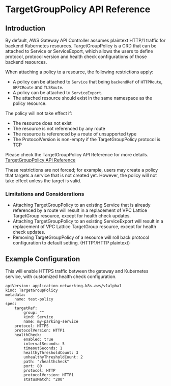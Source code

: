 # TargetGroupPolicy API Reference

## Introduction

By default, AWS Gateway API Controller assumes plaintext HTTP/1 traffic for backend Kubernetes resources.
TargetGroupPolicy is a CRD that can be attached to Service or ServiceExport, which allows the users to define protocol, protocol version and
health check configurations of those backend resources.

When attaching a policy to a resource, the following restrictions apply:

- A policy can be attached to `Service` that being `backendRef` of `HTTPRoute`, `GRPCRoute` and `TLSRoute`.
- A policy can be attached to `ServiceExport`.
- The attached resource should exist in the same namespace as the policy resource.

The policy will not take effect if:
- The resource does not exist
- The resource is not referenced by any route
- The resource is referenced by a route of unsupported type
- The ProtocolVersion is non-empty if the TargetGroupPolicy protocol is TCP

Please check the TargetGroupPolicy API Reference for more details. [TargetGroupPolicy API Reference](../api-reference.md#application-networking.k8s.aws/v1alpha1.TargetGroupPolicy)


These restrictions are not forced; for example, users may create a policy that targets a service that is not created yet.
However, the policy will not take effect unless the target is valid.



### Limitations and Considerations

- Attaching TargetGroupPolicy to an existing Service that is already referenced by a route will result in a replacement
  of VPC Lattice TargetGroup resource, except for health check updates.
- Attaching TargetGroupPolicy to an existing ServiceExport will result in a replacement of VPC Lattice TargetGroup resource, except for health check updates.
- Removing TargetGroupPolicy of a resource will roll back protocol configuration to default setting. (HTTP1/HTTP plaintext)

## Example Configuration

This will enable HTTPS traffic between the gateway and Kubernetes service, with customized health check configuration.

```
apiVersion: application-networking.k8s.aws/v1alpha1
kind: TargetGroupPolicy
metadata:
    name: test-policy
spec:
    targetRef:
        group: ""
        kind: Service
        name: my-parking-service
    protocol: HTTPS
    protocolVersion: HTTP1
    healthCheck:
        enabled: true
        intervalSeconds: 5
        timeoutSeconds: 1
        healthyThresholdCount: 3
        unhealthyThresholdCount: 2
        path: "/healthcheck"
        port: 80
        protocol: HTTP
        protocolVersion: HTTP1
        statusMatch: "200"
```
